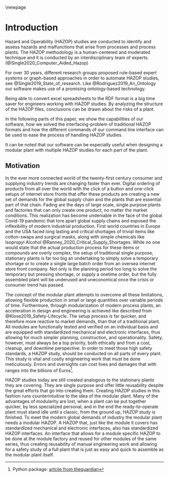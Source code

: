 \newpage

# Introduction

Hazard and Operability (HAZOP) studies are conducted to identify and assess hazards and malfunctions that arise from processes and process plants. The HAZOP methodology is a human-centered and moderated technique and it is conducted by an interdisciplinary team of experts. (@Single2020_Computer_Aided_Hazop)

For over 30 years, different research groups proposed rule-based expert systems or graph-based approaches in order to automate HAZOP studies, see @Single2019_State_of_research. Like @Rodriguez2019_An_Ontology our software makes use of a promising ontology-based technology.

Being able to convert excel spreadsheets to the RDF format is a big time saver for engineers working with HAZOP studies. By analyzing the structure of the HAZOP files, conclusions can be drawn about the risks of a plant.

In the following parts of this paper, we show the capabilities of our software, how we solved the interfacing-problem of traditional HAZOP formats and how the different commands of our command line interface can be used to ease the process of handling HAZOP studies.

It can be noted that our software can be especially useful when designing a modular plant with multiple HAZOP studies for each part of the plant.

## Motivation

In the ever more connected world of the twenty-first century consumer and supplying industry trends are changing faster than ever. Digital ordering of products from all over the world with the click of a button and one-click setups of internet store fronts that offer these products are creating a new set of demands for the global supply chain and the plants that are essential part of that chain. Fading are the days of large scale, single purpose plants and factories that can only create one product, no matter the market conditions. This realization has become undeniable in the face of the global Covid-19 pandemic that tore apart global supply chains and exposed the inflexibility of modern industrial production. First world countries in Europe and the USA faced long lasting and critical shortages of trivial items like cotton-swaps and surgical masks, along with simple chemicals like Isopropyl Alcohol @Ranney_2020_Critical_Supply_Shortages. While no one would state that the actual production process for these items or compounds are overly complex, the setup of traditional single purpose, stationary plants is far too big an undertaking to simply solve a temporary shortage or to create a single large batch order from an oversea internet store front company. Not only is the planning period too long to solve the temporary but pressing shortage, or supply a onetime order, but the fully assembled plant will be underused and uneconomical once the crisis or consumer trend has passed.

The concept of the modular plant attempts to overcome all these limitations, allowing flexible production in small or large quantities over variable periods of time. Furthermore, through modularization of modern process plants, an acceleration in design and engineering is achieved like described from @Klose2019_Safety-Lifecycle. The setup process is far quicker, and therefore more reactive to market demands, than that of a traditional plant. All modules are functionally tested and verified on an individual basis and are equipped with standardized mechanical and electronic interfaces, thus allowing for much simpler planning, construction, and operationality. Safety, however, must always be a top priority, both ethically and from a cost, cleanup, and downtime perspective. In order to meet those high safety standards, a HAZOP study, should be conducted on all parts of every plant. This study is vital and costly engineering work that must be done meticulously. Errors and oversights can cost lives and damages that with ranges into the billions of Euros[^1].

HAZOP studies today are still created analogous to the stationary plants they are covering. They are single purpose and offer little reusability despite the great efforts that go into creating them. Creating HAZOP studies in this fashion runs counterintuitive to the idea of the modular plant. Many of the advantages of modularity are lost, when a plant can be put together quicker, by less specialized personal, and in the end the ready-to-operate plant must stand idle until a classic, from the ground up, HAZOP study is finished. To meet the modern global demands of industry the modular plant needs a modular HAZOP. A HAZOP that, just like the module it covers has standardized mechanical and electronic interfaces, also has standardized HAZOP interfaces. An interface that allows for a module specific HAZOP to be done at the module factory and reused for other modules of the same series, thus creating reusability of manual engineering work and allowing for a safety study of a full plant that is just as easy and quick to assemble as the modular plant itself.

[^1]: Python package: [artcile from theguardian](https://www.theguardian.com/business/2018/jan/16/bps-deepwater-horizon-bill-tops-65bn)